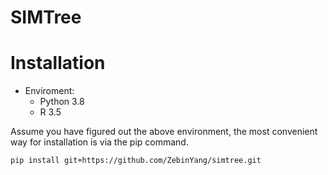 # SIMTree


# Installation

- Enviroment: 
    - Python 3.8
    - R 3.5

Assume you have figured out the above environment, the most convenient way for installation is via the pip command. 
```sheel
pip install git+https://github.com/ZebinYang/simtree.git
```
